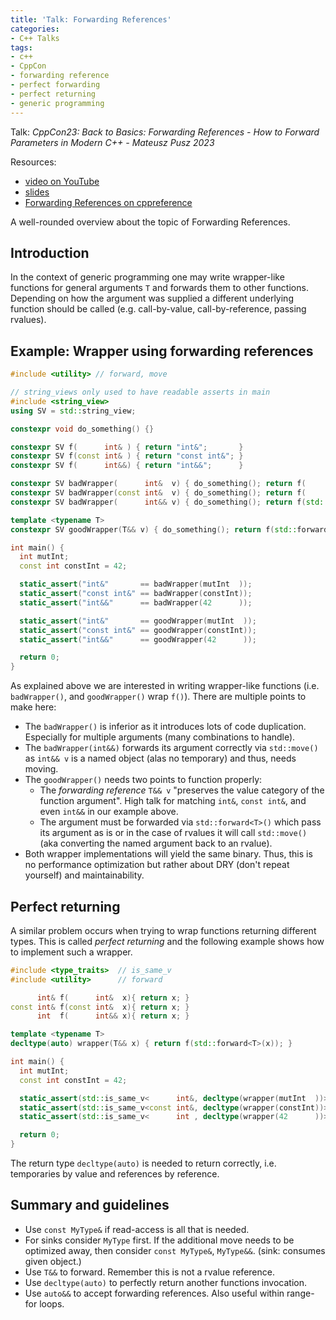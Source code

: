 ```yaml
---
title: 'Talk: Forwarding References'
categories:
- C++ Talks
tags:
- c++
- CppCon
- forwarding reference
- perfect forwarding
- perfect returning
- generic programming
---
```


Talk: _CppCon23: Back to Basics: Forwarding References - How to Forward Parameters in Modern C++ - Mateusz Pusz 2023_

Resources:
- [video on YouTube](https://youtu.be/0GXnfi9RAlU?si=_THsfxtB7iJQFr2Y)
- [slides](https://github.com/CppCon/CppCon2023/blob/c2a62d20cc34ad5ef88893b03fdcd30e5aa13cd9/Presentations/B2B_Forwarding_References.pdf)
- [Forwarding References on cppreference](https://en.cppreference.com/w/cpp/language/reference#Forwarding_references)

A well-rounded overview about the topic of Forwarding References.

## Introduction

In the context of generic programming one may write wrapper-like functions for general arguments `T` and forwards them to other functions.
Depending on how the argument was supplied a different underlying function should be called (e.g. call-by-value, call-by-reference, passing rvalues).

## Example: Wrapper using forwarding references

```cpp
#include <utility> // forward, move

// string_views only used to have readable asserts in main
#include <string_view>
using SV = std::string_view;

constexpr void do_something() {}

constexpr SV f(      int& ) { return "int&";       }
constexpr SV f(const int& ) { return "const int&"; }
constexpr SV f(      int&&) { return "int&&";      }

constexpr SV badWrapper(      int&  v) { do_something(); return f(          v ); }
constexpr SV badWrapper(const int&  v) { do_something(); return f(          v ); }
constexpr SV badWrapper(      int&& v) { do_something(); return f(std::move(v)); }

template <typename T>
constexpr SV goodWrapper(T&& v) { do_something(); return f(std::forward<T>(v)); }

int main() {
  int mutInt;
  const int constInt = 42;

  static_assert("int&"       == badWrapper(mutInt  ));
  static_assert("const int&" == badWrapper(constInt));
  static_assert("int&&"      == badWrapper(42      ));

  static_assert("int&"       == goodWrapper(mutInt  ));
  static_assert("const int&" == goodWrapper(constInt));
  static_assert("int&&"      == goodWrapper(42      ));

  return 0;
}
```

As explained above we are interested in writing wrapper-like functions (i.e. `badWrapper()`, and `goodWrapper()` wrap `f()`).
There are multiple points to make here:

- The `badWrapper()` is inferior as it introduces lots of code duplication.
  Especially for multiple arguments (many combinations to handle).
- The `badWrapper(int&&)` forwards its argument correctly via `std::move()` as `int&& v` is a named object (alas no temporary) and thus, needs moving.
- The `goodWrapper()` needs two points to function properly:
  - The _forwarding reference_ `T&& v` "preserves the value category of the function argument".
    High talk for matching `int&`, `const int&`, and even `int&&` in our example above.
  - The argument must be forwarded via `std::forward<T>()` which pass its argument as is or in the case of rvalues it will call `std::move()` (aka converting the named argument back to an rvalue).
- Both wrapper implementations will yield the same binary.
  Thus, this is no performance optimization but rather about DRY (don't repeat yourself) and maintainability.

## Perfect returning

A similar problem occurs when trying to wrap functions returning different types.
This is called _perfect returning_ and the following example shows how to implement such a wrapper.

```cpp
#include <type_traits>  // is_same_v
#include <utility>      // forward

      int& f(      int&  x){ return x; }
const int& f(const int&  x){ return x; }
      int  f(      int&& x){ return x; }

template <typename T>
decltype(auto) wrapper(T&& x) { return f(std::forward<T>(x)); }

int main() {
  int mutInt;
  const int constInt = 42;

  static_assert(std::is_same_v<      int&, decltype(wrapper(mutInt  ))>);
  static_assert(std::is_same_v<const int&, decltype(wrapper(constInt))>);
  static_assert(std::is_same_v<      int , decltype(wrapper(42      ))>);

  return 0;
}
```

The return type `decltype(auto)` is needed to return correctly, i.e. temporaries by value and references by reference.

## Summary and guidelines

- Use `const MyType&` if read-access is all that is needed.
- For sinks consider `MyType` first.
  If the additional move needs to be optimized away, then consider `const MyType&`, `MyType&&`.
  (sink: consumes given object.)
- Use `T&&` to forward.
  Remember this is not a rvalue reference.
- Use `decltype(auto)` to perfectly return another functions invocation.
- Use `auto&&` to accept forwarding references.
  Also useful within range-for loops.
